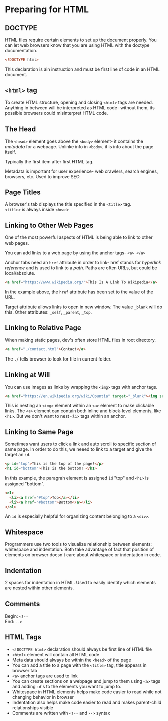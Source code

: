 # Preparing for HTML

## DOCTYPE
HTML files require certain elements to set up the document properly.  You can let web browsers know that you are using HTML with the doctype documentation.
```html
<!DOCTYPE html>
```
This declaration is ain instruction and must be first line of code in an HTML document.

## `<html>` tag
To create HTML structure, opening and closing `<html>` tags are needed.  Anything in between will be interpreted as HTML code- without them, its possible browsers could misinterpret HTML code.

## The Head
The `<head>` element goes above the `<body>` element- it contains the *metadata* for a webpage.  Unlinke info in `<body>`, it is info about the page itself.

Typically the first item after first HTML tag.

Metadata is important for user experience- web crawlers, search engines, browsers, etc.  Used to improve SEO.

## Page Titles
A browser's tab displays the title specified in the `<title>` tag.  
`<title>` is always inside `<head>`

## Linking to Other Web Pages
One of the most powerful aspects of HTML is being able to link to other web pages.

You can add links to a web page by using the anchor tags- `<a> </a>`

Anchor tabs need an `href` attribute in order to link- href stands for *hyperlink reference* and is used to link to a *path*.  Paths are often URLs, but could be local/absolute.
```html
<a href="https://www.wikipedia.org/">This Is A Link To Wikipedia</a>
```
In the example above, the `href` attribute has been set to the value of the URL.

Target attribute allows links to open in new window. The value `_blank` will do this. Other attributes: `_self`, `_parent`, `_top`.

## Linking to Relative Page
When making static pages, dev's often store HTML files in root directory.
```html
<a href="./contact.html">Contact</a>
```
The `./` tells browser to look for file in current folder.

## Linking at Will
You can use images as links by wrapping the `<img>` tags with anchor tags.
```html
<a href="https://en.wikipedia.org/wiki/Opuntia" target="_blank"><img src="#" alt="A red prickly pear fruit"/></a>
```
This is nesting an `<img>` element within an `<a>` element to make clickable links.  The `<a>` element can contain both inline and block-level elements, like `<h1>`.  But we don't want to nest `<li>` tags within an anchor.

## Linking to Same Page
Sometimes want users to click a link and auto scroll to specific section of same page. In order to do this, we neeed to link to a target and give the target an `id`.
```html
<p id="top">This is the top of the page!</p>
<h1 id="bottom">This is the bottom! </h1>
```
In this example, the paragrah element is assigned `id` "top" and `<h1>` is assigned "bottom".
```html
<ol>
  <li><a href="#top">Top</a></li>
  <li><a href="#bottom">Bottom</a></li>
</ol>
```
An `id` is especially helpful for organizing content belonging to a `<div>`.

## Whitespace
Programmers use two tools to visualize relationship between elements: whitespace and indentation.  Both take advantage of fact that position of elements on browser doesn't care about whitespace or indentation in code.

## Indentation
2 spaces for indentation in HTML.  Used to easily identify which elements are nested within other elements.

## Comments
Begin: `<!--`  
End: `-->`

## HTML Tags
- `<!DOCTYPE html>` declaration should always be first line of HTML file
- `<html>` element will contain all HTML code
- Meta data should always be within the `<head>` of the page
- You can add a title to a page with the `<title>` tag, title appears in browser tab
- `<a>` anchor tags are used to link 
- You can create sections on a webpage and jump to them using `<a>` tags and adding `id`'s to the elements you want to jump to.
- Whitespace in HTML elements helps make code easier to read while not changing behavior in browser
- Indentation also helps make code easier to read and makes parent-child relationships visible
- Comments are written with `<!--` and `-->` syntax